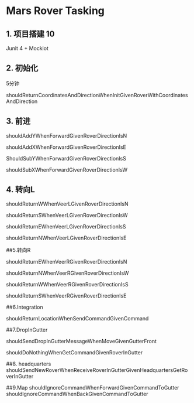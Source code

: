 # Mars Rover Tasking



## 1. 项目搭建 10 

Junit 4 + Mockiot

## 2. 初始化

5分钟 

shouldReturnCoordinatesAndDirectionWhenInitGivenRoverWithCoordinatesAndDirection

## 3. 前进

shouldAddYWhenForwardGivenRoverDirectionIsN

shouldAddXWhenForwardGivenRoverDirectionIsE

ShouldSubYWhenForwardGivenRoverDirectionIsS

shouldSubXWhenForwardGivenRoverDirectionIsW

## 4. 转向L

shouldReturnWWhenVeerLGivenRoverDirectionIsN

shouldReturnSWhenVeerLGivenRoverDirectionIsW

shouldReturnEWhenVeerLGivenRoverDirectionIsS

shouldReturnNWhenVeerLGivenRoverDirectionIsE



##5.转向R

shouldReturnEWhenVeerRGivenRoverDirectionIsN

shouldReturnNWhenVeerRGivenRoverDirectionIsW

shouldReturnWWhenVeerRGivenRoverDirectionIsS

shouldReturnSWhenVeerRGivenRoverDirectionIsE

##6.Integration

shouldReturnLocationWhenSendCommandGivenCommand

##7.DropInGutter

shouldSendDropInGutterMessageWhenMoveGivenGutterFront

shouldDoNothingWhenGetCommandGivenRoverInGutter

##8. headquarters 
shouldSendNewRoverWhenReceiveRoverInGutterGivenHeadquartersGetRoverInGutter

##9.Map
shouldIgnoreCommandWhenForwardGivenCommandToGutter
shouldIgnoreCommandWhenBackGivenCommandToGutter

